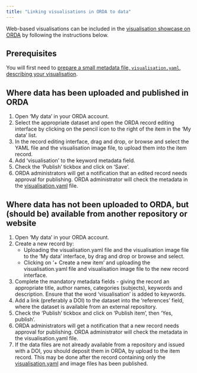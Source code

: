 ```yaml
---
title: "Linking visualisations in ORDA to data"
---
```


Web-based visualisations can be included in the [visualisation showcase on ORDA][showcase] by following the instructions below.

## Prerequisites 

You will first need to [prepare a small metadata file, `visualisation.yaml`, describing your visualisation][yaml].

## Where data has been uploaded and published in ORDA 

1. Open ‘My data’ in your ORDA account. 
2. Select the appropriate dataset and open the ORDA record editing interface by clicking on the pencil icon to the right of the item in the ‘My data’ list.
3. In the record editing interface, drag and drop, or browse and select the YAML file and the visualisation image file, to upload them into the item record. 
4. Add ‘visualisation’ to the keyword metadata field.
5. Check the ‘Publish’ tickbox and click on ‘Save’.
6. ORDA administrators will get a notification that an edited record needs approval for publishing. ORDA administrator will check the metadata in the [visualisation.yaml][yaml] file.

## Where data has not been uploaded to ORDA, but (should be) available from another repository or website

1. Open ‘My data’ in your ORDA account. 
2. Create a new record by: 
    * Uploading the visualisation.yaml file and the visualisation image file to the ‘My data’ interface, by drag and drop or browse and select.
    * Clicking on ‘+ Create a new item’ and uploading the visualisation.yaml file and visualisation image file to the new record interface.
3. Complete the mandatory metadata fields - giving the record an appropriate title, author names, categories (subjects), keywords and description. Ensure that the word ‘visualisation’ is added to keywords.
4. Add a link (preferably a DOI) to the dataset into the ‘references’ field, where the dataset is available from an external repository.
5. Check the ‘Publish’ tickbox and click on ‘Publish item’, then ‘Yes, publish’.
6. ORDA administrators will get a notification that a new record needs approval for publishing. ORDA administrator will check the metadata in the visualisation.yaml file.
7. If the data files are not already available from a repository and issued with a DOI, you should deposit them in ORDA, by upload to the item record. This may be done after the record containing only the [visualisation.yaml][yaml] and image files has been published.

[showcase]: https://orda.shef.ac.uk/visualisations/
[yaml]: ../visualisation-yaml/

